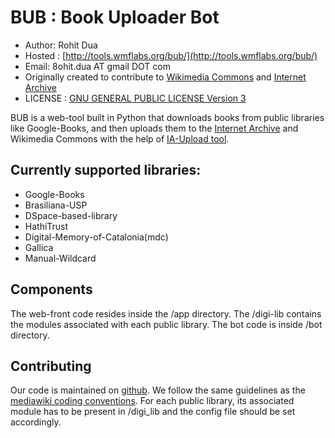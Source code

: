 # BUB : Book Uploader Bot

* Author: Rohit Dua
* Hosted : [http://tools.wmflabs.org/bub/](http://tools.wmflabs.org/bub/)
* Email: 8ohit.dua AT gmail DOT com
* Originally created  to contribute to [Wikimedia Commons](http://commons.wikimedia.org) and [Internet Archive](http://archive.org)
* LICENSE : [GNU GENERAL PUBLIC LICENSE Version 3](http://tools.wmflabs.org/bub/license/)

BUB is a web-tool built in Python that downloads books from public libraries like Google-Books, and then uploads them to the [Internet Archive](http://archive.org) and Wikimedia Commons with the help of [IA-Upload tool](http://tools.wmflabs.org/ia-upload/commons/init).  

## Currently supported libraries:

* Google-Books
* Brasiliana-USP
* DSpace-based-library
* HathiTrust
* Digital-Memory-of-Catalonia(mdc)
* Gallica
* Manual-Wildcard

## Components

The web-front code resides inside the /app directory. The /digi-lib contains the modules associated with each public library.
The bot code is inside /bot directory.

## Contributing

Our code is maintained on [github](https://github.com/rohit-dua/BUB). We follow the same guidelines as the [mediawiki coding conventions](https://www.mediawiki.org/wiki/Manual:Coding_conventions/Python). 
For each public library, its associated module has to be present in /digi_lib and the config file should be set accordingly.


